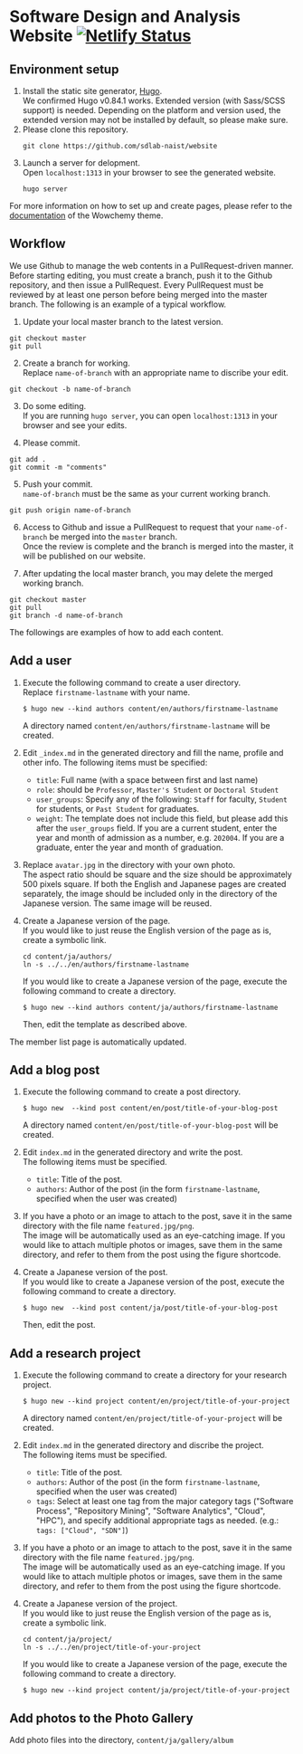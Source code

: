 # Software Design and Analysis Website [![Netlify Status](https://api.netlify.com/api/v1/badges/3fbbab05-cf15-4ac2-854f-f2ac1ed81672/deploy-status)](https://app.netlify.com/sites/sdlab/deploys)

## Environment setup

1. Install the static site generator, [Hugo](https://gohugo.io/).  
   We confirmed Hugo v0.84.1 works.
   Extended version (with Sass/SCSS support) is needed.
   Depending on the platform and version used, the extended version may not be installed by default, so please make sure.
2. Please clone this repository.  
    ```
    git clone https://github.com/sdlab-naist/website
    ```
3. Launch a server for delopment.  
Open `localhost:1313` in your browser to see the generated website.
    ```
    hugo server
    ```

For more information on how to set up and create pages, please refer to the [documentation](https://wowchemy.com/docs/) of the Wowchemy theme.

## Workflow
We use Github to manage the web contents in a PullRequest-driven manner.
Before starting editing, you must create a branch, push it to the Github repository, and then issue a PullRequest.
Every PullRequest must be reviewed by at least one person before being merged into the master branch.
The following is an example of a typical workflow.

1. Update your local master branch to the latest version.  
```
git checkout master
git pull
```

2. Create a branch for working.  
Replace `name-of-branch` with an appropriate name to discribe your edit.
```
git checkout -b name-of-branch
```

3. Do some editing.  
If you are running `hugo server`, you can open `localhost:1313` in your browser and see your edits.

4. Please commit.
```
git add .
git commit -m "comments"
```

5. Push your commit.  
`name-of-branch` must be the same as your current working branch.
```
git push origin name-of-branch
```

6. Access to Github and issue a PullRequest to request that your `name-of-branch` be merged into the `master` branch.  
Once the review is complete and the branch is merged into the master, it will be published on our website.

7. After updating the local master branch, you may delete the merged working branch.
```
git checkout master
git pull
git branch -d name-of-branch
```

The followings are examples of how to add each content.

## Add a user

1. Execute the following command to create a user directory.  
    Replace `firstname-lastname` with your name.
    ```
    $ hugo new --kind authors content/en/authors/firstname-lastname
    ```
    A directory named `content/en/authors/firstname-lastname` will be created.

2. Edit `_index.md` in the generated directory and fill the name, profile and other info. The following items must be specified:
    - `title`: Full name (with a space between first and last name)
    - `role`: should be `Professor`, `Master's Student` or `Doctoral Student`
    - `user_groups`: Specify any of the following: `Staff` for faculty, `Student` for students, or `Past Student` for graduates.
    - `weight`: The template does not include this field, but please add this after the `user_groups` field.
    If you are a current student, enter the year and month of admission as a number, e.g. `202004`. If you are a graduate, enter the year and month of graduation.

3. Replace `avatar.jpg` in the directory with your own photo.  
    The aspect ratio should be square and the size should be approximately 500 pixels square.
    If both the English and Japanese pages are created separately, the image should be included only in the directory of the Japanese version. The same image will be reused.

4. Create a Japanese version of the page.  
    If you would like to just reuse the English version of the page as is, create a symbolic link.
    ```
    cd content/ja/authors/
    ln -s ../../en/authors/firstname-lastname
    ```
    If you would like to create a Japanese version of the page, execute the following command to create a directory.
    ```
    $ hugo new --kind authors content/ja/authors/firstname-lastname
    ```
    Then, edit the template as described above.

The member list page is automatically updated.

## Add a blog post

1. Execute the following command to create a post directory.
    ```
    $ hugo new  --kind post content/en/post/title-of-your-blog-post
    ```
    A directory named `content/en/post/title-of-your-blog-post` will be created.

2. Edit `index.md` in the generated directory and write the post.  
    The following items must be specified.
    - `title`: Title of the post.
    - `authors`: Author of the post (in the form `firstname-lastname`, specified when the user was created)

3. If you have a photo or an image to attach to the post, save it in the same directory with the file name `featured.jpg/png`.  
The image will be automatically used as an eye-catching image.
If you would like to attach multiple photos or images, save them in the same directory, and refer to them from the post using the figure shortcode.

4. Create a Japanese version of the post.  
    If you would like to create a Japanese version of the post, execute the following command to create a directory.
    ```
    $ hugo new  --kind post content/ja/post/title-of-your-blog-post
    ```
    Then, edit the post.


## Add a research project

1. Execute the following command to create a directory for your research project.
    ```
    $ hugo new --kind project content/en/project/title-of-your-project
    ```
    A directory named `content/en/project/title-of-your-project` will be created.

2. Edit `index.md` in the generated directory and discribe the project.  
    The following items must be specified.
    - `title`: Title of the post.
    - `authors`: Author of the post (in the form `firstname-lastname`, specified when the user was created)
    - `tags`: Select at least one tag from the major category tags ("Software Process", "Repository Mining", "Software Analytics", "Cloud", "HPC"), and specify additional appropriate tags as needed. (e.g.: `tags: ["Cloud", "SDN"]`)

3. If you have a photo or an image to attach to the post, save it in the same directory with the file name `featured.jpg/png`.  
The image will be automatically used as an eye-catching image.
If you would like to attach multiple photos or images, save them in the same directory, and refer to them from the post using the figure shortcode.

4. Create a Japanese version of the project.  
    If you would like to just reuse the English version of the page as is, create a symbolic link.
    ```
    cd content/ja/project/
    ln -s ../../en/project/title-of-your-project
    ```
    If you would like to create a Japanese version of the page, execute the following command to create a directory.
    ```
    $ hugo new --kind project content/ja/project/title-of-your-project
    ```


## Add photos to the Photo Gallery

Add photo files into the directory, `content/ja/gallery/album`
